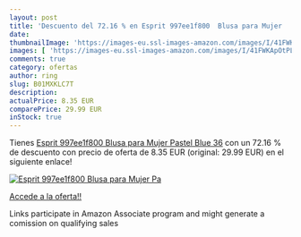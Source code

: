 ```yaml
---
layout: post
title: 'Descuento del 72.16 % en Esprit 997ee1f800  Blusa para Mujer   Pa'
date: 
thumbnailImage: 'https://images-eu.ssl-images-amazon.com/images/I/41FWKApOtPL._SL200_.jpg'
images: [ 'https://images-eu.ssl-images-amazon.com/images/I/41FWKApOtPL._SL200_.jpg' ]
comments: true
category: ofertas
author: ring
slug: B01MXKLC7T
description:
actualPrice: 8.35 EUR
comparePrice: 29.99 EUR
inStock: true
---
```


Tienes [Esprit 997ee1f800  Blusa para Mujer   Pastel Blue  36](https://www.amazon.es/dp/B01MXKLC7T/?tag=tolees-21) con un 72.16 % de descuento con precio de oferta de 8.35 EUR (original: 29.99 EUR) en el siguiente enlace!

[![Esprit 997ee1f800  Blusa para Mujer   Pa](https://images-eu.ssl-images-amazon.com/images/I/41FWKApOtPL._SL200_.jpg)](https://www.amazon.es/dp/B01MXKLC7T/?tag=tolees-21)

[Accede a la oferta!!](https://www.amazon.es/dp/B01MXKLC7T/?tag=tolees-21)

Links participate in Amazon Associate program and might generate a comission on qualifying sales


